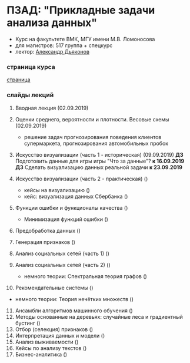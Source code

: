 # ПЗАД: "Прикладные задачи анализа данных"

* Курс на факультете ВМК, МГУ имени М.В. Ломоносова
* для магистров: 517 группа + спецкурс
* лектор: [Александр Дьяконов](https://dyakonov.org/ag/)

### страница курса

[страница](http://www.machinelearning.ru/wiki/index.php?title=%D0%90%D0%BB%D0%B3%D0%BE%D1%80%D0%B8%D1%82%D0%BC%D1%8B%2C_%D0%BC%D0%BE%D0%B4%D0%B5%D0%BB%D0%B8%2C_%D0%B0%D0%BB%D0%B3%D0%B5%D0%B1%D1%80%D1%8B_%28%D0%BA%D1%83%D1%80%D1%81_%D0%BB%D0%B5%D0%BA%D1%86%D0%B8%D0%B9%2C_%D0%AE.%D0%98._%D0%96%D1%83%D1%80%D0%B0%D0%B2%D0%BB%D0%B5%D0%B2%2C_%D0%90.%D0%93._%D0%94%D1%8C%D1%8F%D0%BA%D0%BE%D0%BD%D0%BE%D0%B2%29)

### слайды лекций


1. Вводная лекция (02.09.2019)
2. Оценки среднего, вероятности и плотности. Весовые схемы (02.09.2019)
   + решение задач прогнозирования поведения клиентов супермаркета, прогнозирования автомобильных пробок
   
3. Искусство визуализации (часть 1 - историческая) (09.09.2019)
**ДЗ** Подготовить данные для игры игры "Что за данные"? **к 16.09.2019**
**ДЗ** Сделать визуализацию данных реальной задачи **к 23.09.2019**

4. Искусство визуализации (часть 2 - практическая) ()
   + кейсы на визуализацию ()
   + кейс: визуализация данных Сбербанка ()
5. Функции ошибки и функционалы качества ()
   + Минимизация функций ошибки ()
6. Предобработка данных ()
7. Генерация признаков ()
8. Анализ социальных сетей (часть 1) ()
9. Анализ социальных сетей (часть 2)  ()
   + немного теории: Спектральная теория графов ()
10. Рекомендательные системы ()
   + немного теории: Теория нечётких множеств ()

11. Ансамбли алгоритмов машинного обучения ()
12. Методы основанные на деревьях: случайные леса и градиентный бустинг ()
13. Отбор (селекция) признаков ()
14. Интерпретация данных и модели ()
15. Анализ выживаемости ()
16. Кейсы по анализу текстов ()
17. Бизнес-аналитика ()



